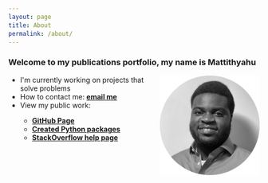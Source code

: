 ```yaml
---
layout: page
title: About
permalink: /about/
---
```

### Welcome to my publications portfolio, my name is **Mattithyahu**

<img src="/images/My photo1.png" style="float:right;width:200px;height:200px;"/>

*   I'm currently working on projects that solve problems
*   How to contact me: <a href="mailto:contactmattithyahu@gmail.com"><strong>email me</strong></a>
*   View my public work:
    <strong>
    *   [GitHub Page](https://github.com/MattithyahuData)
    *   [Created Python packages](https://pypi.org/user/mattithyahudata/)
    *   [StackOverflow help page](https://stackoverflow.com/users/16562519/analyticsolutions)
    </strong>





[jekyll-organization]: https://github.com/jekyll

